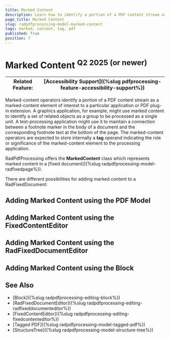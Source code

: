 ```yaml
---
title: Marked Content
description: Learn how to identify a portion of a PDF content stream as a marked-content element with the PdfProcessing library.
page_title: Marked Content
slug: radpdfprocessing-model-marked-content
tags: marked, content, tag, pdf
published: True
position: 7
---
```


# Marked Content <sup>Q2 2025 (or newer)</sup>

|Related Feature:|[Accessibility Support]({%slug pdfprocessing-feature-accessibility-support%})|
|----|----|

Marked-content operators identify a portion of a PDF content stream as a marked-content element of interest to a particular application or PDF plug-in extension. A graphics application, for example, might use marked content to identify a set of related objects as a group to be processed as a single unit. A text-processing application might use it to maintain a connection between a footnote marker in the body of a document and the corresponding footnote text at the bottom of the page. The marked-content operators are expected to store internally a **tag** operand indicating the role or significance of the marked-content element to the processing application. 

RadPdfProcessing offers the **MarkedContent** class which represents marked content in a [fixed document]({%slug radpdfprocessing-model-radfixedpage%}). 

There are different possibilities for adding marked content to a RadFixedDocument:

## Adding Marked Content using the PDF Model

<snippet id='libraries-pdf-model-markedcontent-in-model'/>

## Adding Marked Content using the FixedContentEditor

<snippet id='libraries-pdf-model-markedcontent-with-fixedcontenteditor'/>

## Adding Marked Content using the RadFixedDocumentEditor

<snippet id='libraries-pdf-model-markedcontent-with-radfixeddocumenteditor'/>

## Adding Marked Content using the Block

<snippet id='libraries-pdf-model-markedcontent-in-block'/>

## See Also

 * [Block]({%slug radpdfprocessing-editing-block%})
 * [RadFixedDocumentEditor]({%slug radpdfprocessing-editing-radfixeddocumenteditor%})
 * [FixedContentEditor]({%slug radpdfprocessing-editing-fixedcontenteditor%}) 
 * [Tagged PDF]({%slug radpdfprocessing-model-tagged-pdf%})
 * [StructureTree]({%slug radpdfprocessing-model-structure-tree%})
